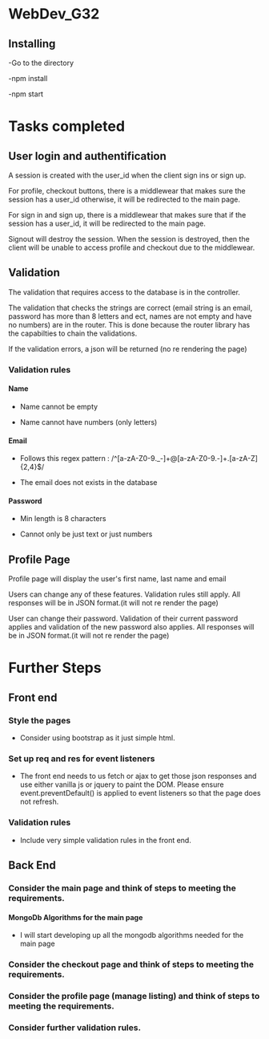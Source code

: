 # WebDev_G32

## Installing
-Go to the directory

-npm install

-npm start

# Tasks completed
## User login and authentification
A session is created with the user_id when the client sign ins or sign up.

For profile, checkout buttons, there is a middlewear that makes sure the session has a user_id otherwise, it will be redirected to the main page.

For sign in and sign up, there is a middlewear that makes sure that if the session has a user_id, it will be redirected to the main page.

Signout will destroy the session. When the session is destroyed, then the client will be unable to access profile and checkout due to the middlewear. 

## Validation
The validation that requires access to the database is in the controller. 

The validation that checks the strings are correct (email string is an email, password has more than 8 letters and ect, names are not empty and have no numbers) are in the router. This is done because the router library has the capabilties to chain the validations.

If the validation errors, a json will be returned (no re rendering the page)

### Validation rules
#### Name
- Name cannot be empty

- Name cannot have numbers (only letters)

#### Email
- Follows this regex pattern : /^[a-zA-Z0-9._-]+@[a-zA-Z0-9.-]+\.[a-zA-Z]{2,4}$/

- The email does not exists in the database

#### Password
- Min length is 8 characters

- Cannot only be just text or just numbers

## Profile Page
Profile page will display the user's first name, last name and email

Users can change any of these features. Validation rules still apply. All responses will be in JSON format.(it will not re render the page)

User can change their password. Validation of their current password applies and validation of the new password also applies. All responses will be in JSON format.(it will not re render the page)

# Further Steps
## Front end
### Style the pages 
- Consider using bootstrap as it just simple html.
### Set up req and res for event listeners
- The front end needs to us fetch or ajax to get those json responses and use either vanilla js or jquery to paint the DOM.
Please ensure event.preventDefault() is applied to event listeners so that the page does not refresh.
### Validation rules
- Include very simple validation rules in the front end. 

## Back End
### Consider the main page and think of steps to meeting the requirements. 
#### MongoDb Algorithms for the main page
- I will start developing up all the mongodb algorithms needed for the main page
### Consider the checkout page and think of steps to meeting the requirements. 
### Consider the profile page (manage listing) and think of steps to meeting the requirements. 
### Consider further validation rules.



